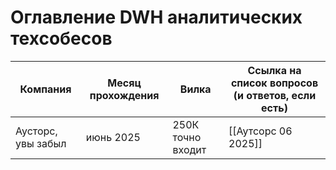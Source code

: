 # Оглавление DWH аналитических техсобесов


| Компания           | Месяц прохождения | Вилка             | Ссылка на список вопросов (и ответов, если есть) |
| ------------------ | ----------------- | ----------------- | ------------------------------------------------ |
| Аусторс, увы забыл | июнь 2025         | 250К точно входит | [[Аутсорс 06 2025]]                              |


